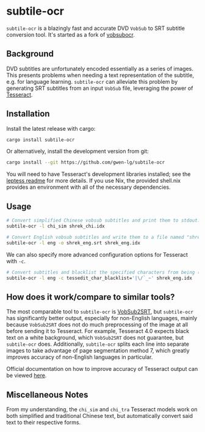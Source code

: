 # subtile-ocr

`subtile-ocr` is a blazingly fast and accurate DVD `VobSub` to SRT subtitle conversion tool.
It's started as a fork of [vobsubocr](https://github.com/elizagamedev/vobsubocr).

## Background

DVD subtitles are unfortunately encoded essentially as a series of images. This
presents problems when needing a text representation of the subtitle, e.g. for
language learning. `subtile-ocr` can alleviate this problem by generating SRT
subtitles from an input `VobSub` file, leveraging the power of
[Tesseract](https://github.com/tesseract-ocr/tesseract).

## Installation

Install the latest release with cargo:

```sh
cargo install subtile-ocr
```

Or alternatively, install the development version from git:

```sh
cargo install --git https://github.com/gwen-lg/subtile-ocr
```

You will need to have Tesseract's development libraries installed; see the
[leptess readme](https://github.com/houqp/leptess) for more details. If you use
Nix, the provided shell.nix provides an environment with all of the necessary
dependencies.

## Usage

```sh
# Convert simplified Chinese vobsub subtitles and print them to stdout.
subtile-ocr -l chi_sim shrek_chi.idx

# Convert English vobsub subtitles and write them to a file named "shrek_eng.srt".
subtile-ocr -l eng -o shrek_eng.srt shrek_eng.idx
```

We can also specify more advanced configuration options for Tesseract with `-c`.

```sh
# Convert subtitles and blacklist the specified characters from being (mistakenly) recognized.
subtile-ocr -l eng -c tessedit_char_blacklist='|\/`_~' shrek_eng.idx
```

## How does it work/compare to similar tools?

The most comparable tool to `subtile-ocr` is
[VobSub2SRT](https://github.com/ruediger/VobSub2SRT), but `subtile-ocr` has
significantly better output, especially for non-English languages, mainly
because `VobSub2SRT` does not do much preprocessing of the image at all before
sending it to Tesseract. For example, Tesseract 4.0 expects black text on a
white background, which `VobSub2SRT` does not guarantee, but `subtile-ocr` does.
Additionally, `subtile-ocr` splits each line into separate images to take
advantage of page segmentation method 7, which greatly improves accuracy of
non-English languages in particular.

Official documentation on how to improve accuracy of Tesseract output can be
viewed [here](https://tesseract-ocr.github.io/tessdoc/ImproveQuality.html).

## Miscellaneous Notes

From my understanding, the `chi_sim` and `chi_tra` Tesseract models work on both
simplified and traditional Chinese text, but automatically convert said text to
their respective forms.
